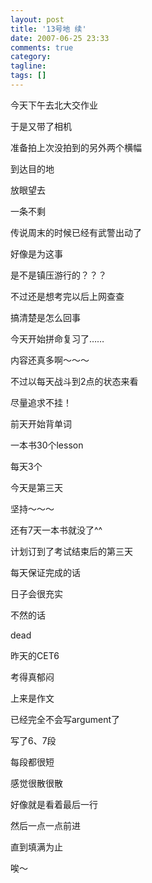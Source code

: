 ```yaml
---
layout: post
title: '13号地 续'
date: 2007-06-25 23:33
comments: true
category:
tagline:
tags: []
---
```


今天下午去北大交作业

于是又带了相机

准备拍上次没拍到的另外两个横幅

到达目的地

放眼望去

一条不剩

传说周末的时候已经有武警出动了

好像是为这事

是不是镇压游行的？？？

不过还是想考完以后上网查查

搞清楚是怎么回事

今天开始拼命复习了……

内容还真多啊～～～

不过以每天战斗到2点的状态来看

尽量追求不挂！

前天开始背单词

一本书30个lesson

每天3个

今天是第三天

坚持～～～

还有7天一本书就没了^^

计划订到了考试结束后的第三天

每天保证完成的话

日子会很充实

不然的话

dead

昨天的CET6

考得真郁闷

上来是作文

已经完全不会写argument了

写了6、7段

每段都很短

感觉很散很散

好像就是看着最后一行

然后一点一点前进

直到填满为止

唉～
